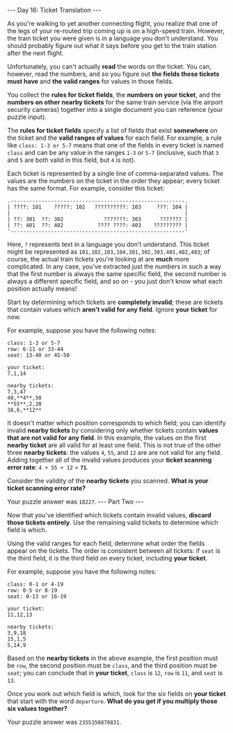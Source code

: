 --- Day 16: Ticket Translation ---

As you're walking to yet another connecting flight, you realize that one of the legs of your re-routed trip coming up is on a high-speed train. However, the train ticket you were given is in a language you don't understand. You should probably figure out what it says before you get to the train station after the next flight.


Unfortunately, you <span title="This actually happened to me once, but I solved it by just asking someone.">can't actually **read** the words on the ticket</span>. You can, however, read the numbers, and so you figure out **the fields these tickets must have** and **the valid ranges** for values in those fields.


You collect the **rules for ticket fields**, the **numbers on your ticket**, and the **numbers on other nearby tickets** for the same train service (via the airport security cameras) together into a single document you can reference (your puzzle input).


The **rules for ticket fields** specify a list of fields that exist **somewhere** on the ticket and the **valid ranges of values** for each field. For example, a rule like `class: 1-3 or 5-7` means that one of the fields in every ticket is named `class` and can be any value in the ranges `1-3` or `5-7` (inclusive, such that `3` and `5` are both valid in this field, but `4` is not).


Each ticket is represented by a single line of comma-separated values. The values are the numbers on the ticket in the order they appear; every ticket has the same format. For example, consider this ticket:

```
.--------------------------------------------------------.
| ????: 101    ?????: 102   ??????????: 103     ???: 104 |
|                                                        |
| ??: 301  ??: 302             ???????: 303      ??????? |
| ??: 401  ??: 402           ???? ????: 403    ????????? |
'--------------------------------------------------------'
```

Here, `?` represents text in a language you don't understand. This ticket might be represented as `101,102,103,104,301,302,303,401,402,403`; of course, the actual train tickets you're looking at are **much** more complicated. In any case, you've extracted just the numbers in such a way that the first number is always the same specific field, the second number is always a different specific field, and so on - you just don't know what each position actually means!


Start by determining which tickets are **completely invalid**; these are tickets that contain values which **aren't valid for any field**. Ignore **your ticket** for now.


For example, suppose you have the following notes:

```
class: 1-3 or 5-7
row: 6-11 or 33-44
seat: 13-40 or 45-50

your ticket:
7,1,14

nearby tickets:
7,3,47
40,**4**,50
**55**,2,20
38,6,**12**
```

It doesn't matter which position corresponds to which field; you can identify invalid **nearby tickets** by considering only whether tickets contain **values that are not valid for any field**. In this example, the values on the first **nearby ticket** are all valid for at least one field. This is not true of the other three **nearby tickets**: the values `4`, `55`, and `12` are are not valid for any field. Adding together all of the invalid values produces your **ticket scanning error rate**: `4 + 55 + 12` = **`71`**.


Consider the validity of the **nearby tickets** you scanned. **What is your ticket scanning error rate?**



Your puzzle answer was `18227`.
--- Part Two ---

Now that you've identified which tickets contain invalid values, **discard those tickets entirely**. Use the remaining valid tickets to determine which field is which.


Using the valid ranges for each field, determine what order the fields appear on the tickets. The order is consistent between all tickets: if `seat` is the third field, it is the third field on every ticket, including **your ticket**.


For example, suppose you have the following notes:

```
class: 0-1 or 4-19
row: 0-5 or 8-19
seat: 0-13 or 16-19

your ticket:
11,12,13

nearby tickets:
3,9,18
15,1,5
5,14,9
```

Based on the **nearby tickets** in the above example, the first position must be `row`, the second position must be `class`, and the third position must be `seat`; you can conclude that in **your ticket**, `class` is `12`, `row` is `11`, and `seat` is `13`.


Once you work out which field is which, look for the six fields on **your ticket** that start with the word `departure`. **What do you get if you multiply those six values together?**



Your puzzle answer was `2355350878831`.